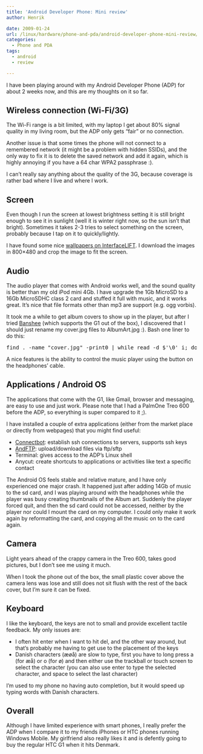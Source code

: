 ```yaml
---
title: 'Android Developer Phone: Mini review'
author: Henrik

date: 2009-01-24
url: /linux/hardware/phone-and-pda/android-developer-phone-mini-review/
categories:
  - Phone and PDA
tags:
  - android
  - review

---
```

I have been playing around with my Android Developer Phone (ADP) for about 2 weeks now, and this are my thoughts on it so far.
<!--more-->

## Wireless connection (Wi-Fi/3G)

The Wi-Fi range is a bit limited, with my laptop I get about 80% signal quality in my living room, but the ADP only gets &#8220;fair&#8221; or no connection.

Another issue is that some times the phone will not connect to a remembered network (it might be a problem with hidden SSIDs), and the only way to fix it is to delete the saved network and add it again, which is highly annoying if you have a 64 char WPA2 passphrase :).

I can&#8217;t really say anything about the quality of the 3G, because coverage is rather bad where I live and where I work.

## Screen

Even though I run the screen at lowest brightness setting it is still bright enough to see it in sunlight (well it is winter right now, so the sun isn&#8217;t that bright). Sometimes it takes 2-3 tries to select something on the screen, probably because I tap on it to quickly/lightly.

I have found some nice [wallpapers on InterfaceLIFT][1]. I download the images in 800&#215;480 and crop the image to fit the screen.

## Audio

The audio player that comes with Android works well, and the sound quality is better than my old iPod mini 4Gb. I have upgrade the 1Gb MicroSD to a 16Gb MicroSDHC class 2 card and stuffed it full with music, and it works great. It&#8217;s nice that file formats other than mp3 are support (e.g. ogg vorbis).

It took me a while to get album covers to show up in the player, but after I tried [Banshee][2] (which supports the G1 out of the box), I discovered that I should just rename my cover.jpg files to AlbumArt.jpg :). Bash one liner to do this:

<pre class="bash codesnip" style="font-family:monospace;"><span class="kw2">find</span> . <span class="re5">-name</span> <span class="st0">"cover.jpg"</span> <span class="re5">-print0</span> <span class="sy0">|</span> <span class="kw1">while</span> <span class="kw2">read</span> <span class="re5">-d</span> $<span class="st_h">'\0'</span> i; <span class="kw1">do</span> <span class="re2">j</span>=<span class="sy0">`</span><span class="kw2">dirname</span> <span class="st0">"<span class="es2">$i</span>"</span><span class="sy0">`</span>; <span class="kw2">mv</span> <span class="st0">"<span class="es2">$i</span>"</span> <span class="st0">"<span class="es2">$j</span>/AlbumArt.jpg"</span>; <span class="kw1">done</span></pre>

A nice features is the ability to control the music player using the button on the headphones&#8217; cable.

## Applications / Android OS

The applications that come with the G1, like Gmail, browser and messaging, are easy to use and just work. Please note that I had a PalmOne Treo 600 before the ADP, so everything is super compared to it ;).

I have installed a couple of extra applications (either from the market place or directly from webpages) that you might find useful:

  * [Connectbot][3]: establish ssh connections to servers, supports ssh keys
  * [AndFTP](http://www.lysesoft.com/products/andftp/): upload/download files via ftp/sftp
  * Terminal: gives access to the ADP&#8217;s Linux shell
  * Anycut: create shortcuts to applications or activities like text a specific contact

The Android OS feels stable and relative mature, and I have only experienced one major crash. It happened just after adding 14Gb of music to the sd card, and I was playing around with the headphones while the player was busy creating thumbnails of the Album art. Suddenly the player forced quit, and then the sd card could not be accessed, neither by the player nor could I mount the card on my computer. I could only make it work again by reformatting the card, and copying all the music on to the card again.

## Camera

Light years ahead of the crappy camera in the Treo 600, takes good pictures, but I don&#8217;t see me using it much.

When I took the phone out of the box, the small plastic cover above the camera lens was lose and still does not sit flush with the rest of the back cover, but I&#8217;m sure it can be fixed.

## Keyboard

I like the keyboard, the keys are not to small and provide excellent tactile feedback. My only issues are:

  * I often hit enter when I want to hit del, and the other way around, but that&#8217;s probably me having to get use to the placement of the keys
  * Danish characters (æøå) are slow to type, first you have to long press a (for æå) or o (for ø) and then either use the trackball or touch screen to select the character (you can also use enter to type the selected character, and space to select the last character)

I&#8217;m used to my phone no having auto completion, but it would speed up typing words with Danish characters.

## Overall

Although I have limited experience with smart phones, I really prefer the ADP when I compare it to my friends iPhones or HTC phones running Windows Mobile. My girlfriend also really likes it and is defently going to buy the regular HTC G1 when it hits Denmark.

 [1]: http://interfacelift.com
 [2]: http://banshee-project.org/
 [3]: http://code.google.com/p/connectbot/

